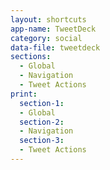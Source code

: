 ```yaml
---
layout: shortcuts
app-name: TweetDeck
category: social
data-file: tweetdeck
sections:
  - Global
  - Navigation
  - Tweet Actions
print:
  section-1:
  - Global
  section-2:
  - Navigation
  section-3:
  - Tweet Actions
---
```

